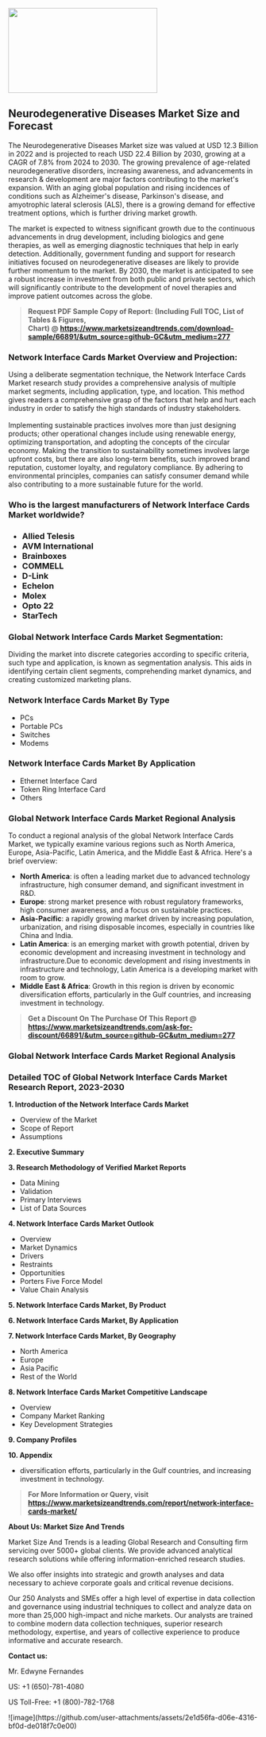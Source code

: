 <p><img class="alignnone size-medium wp-image-20088" src="https://ffe5etoiles.com/wp-content/uploads/2024/12/MST1-300x171.png" alt="" width="300" height="171" /></p><h2>Neurodegenerative Diseases Market Size and Forecast</h2><p>The Neurodegenerative Diseases Market size was valued at USD 12.3 Billion in 2022 and is projected to reach USD 22.4 Billion by 2030, growing at a CAGR of 7.8% from 2024 to 2030. The growing prevalence of age-related neurodegenerative disorders, increasing awareness, and advancements in research & development are major factors contributing to the market's expansion. With an aging global population and rising incidences of conditions such as Alzheimer's disease, Parkinson's disease, and amyotrophic lateral sclerosis (ALS), there is a growing demand for effective treatment options, which is further driving market growth.</p><p>The market is expected to witness significant growth due to the continuous advancements in drug development, including biologics and gene therapies, as well as emerging diagnostic techniques that help in early detection. Additionally, government funding and support for research initiatives focused on neurodegenerative diseases are likely to provide further momentum to the market. By 2030, the market is anticipated to see a robust increase in investment from both public and private sectors, which will significantly contribute to the development of novel therapies and improve patient outcomes across the globe.</p></p><blockquote id="" class=""><strong>Request PDF Sample Copy of Report: (Including Full TOC, List of Tables &amp; Figures, Chart)&nbsp;@&nbsp;<strong><a href="https://www.marketsizeandtrends.com/download-sample/66891/&utm_source=github-GC&utm_medium=277" target="_blank">https://www.marketsizeandtrends.com/download-sample/66891/&utm_source=github-GC&utm_medium=277</a></strong></strong></blockquote><h3 id="" class="">Network Interface Cards Market&nbsp;Overview and Projection:</h3><p id="" class="">Using a deliberate segmentation technique, the Network Interface Cards Market research study provides a comprehensive analysis of multiple market segments, including application, type, and location. This method gives readers a comprehensive grasp of the factors that help and hurt each industry in order to satisfy the high standards of industry stakeholders. <br /> <br />Implementing sustainable practices involves more than just designing products; other operational changes include using renewable energy, optimizing transportation, and adopting the concepts of the circular economy. Making the transition to sustainability sometimes involves large upfront costs, but there are also long-term benefits, such improved brand reputation, customer loyalty, and regulatory compliance. By adhering to environmental principles, companies can satisfy consumer demand while also contributing to a more sustainable future for the world.</p><h3 id="" class="">Who is the largest manufacturers of&nbsp;Network Interface Cards Market worldwide?</h3><h3 class=""><p><ul><li>Allied Telesis </li><li> AVM International </li><li> Brainboxes </li><li> COMMELL </li><li> D-Link </li><li> Echelon </li><li> Molex </li><li> Opto 22 </li><li> StarTech</li></ul></p></h3><h3 id="" class="">Global&nbsp;Network Interface Cards Market Segmentation:</h3><p id="" class="">Dividing the market into discrete categories according to specific criteria, such type and application, is known as segmentation analysis. This aids in identifying certain client segments, comprehending market dynamics, and creating customized marketing plans.</p><h3 id="" class="">Network Interface Cards Market&nbsp;By Type</h3><p><p><ul><li>PCs </li><li> Portable PCs </li><li> Switches </li><li> Modems</p></li></ul></p></p><h3 id="" class="">Network Interface Cards Market&nbsp;By Application</h3><p class=""><p><ul><li>Ethernet Interface Card </li><li> Token Ring Interface Card </li><li> Others</li></ul></p></p><h3 id="" class="">Global Network Interface Cards Market Regional Analysis</h3><p id="" class="">To conduct a regional analysis of the global Network Interface Cards Market, we typically examine various regions such as North America, Europe, Asia-Pacific, Latin America, and the Middle East &amp; Africa. Here's a brief overview:</p><ul><li><strong>North America</strong>: is often a leading market due to advanced technology infrastructure, high consumer demand, and significant investment in R&amp;D.</li><li><strong>Europe</strong>: strong market presence with robust regulatory frameworks, high consumer awareness, and a focus on sustainable practices.</li><li><strong>Asia-Pacific</strong>: a rapidly growing market driven by increasing population, urbanization, and rising disposable incomes, especially in countries like China and India.</li><li><strong>Latin America</strong>: is an emerging market with growth potential, driven by economic development and increasing investment in technology and infrastructure.Due to economic development and rising investments in infrastructure and technology, Latin America is a developing market with room to grow.</li><li><strong>Middle East &amp; Africa</strong>: Growth in this region is driven by economic diversification efforts, particularly in the Gulf countries, and increasing investment in technology.</li></ul><blockquote id="" class=""><strong>Get a Discount On The Purchase Of This Report @ <strong><a href="https://www.marketsizeandtrends.com/ask-for-discount/66891/&utm_source=github-GC&utm_medium=277" target="_blank">https://www.marketsizeandtrends.com/ask-for-discount/66891/&utm_source=github-GC&utm_medium=277</a></strong></strong></blockquote><h3 id="" class="">Global Network Interface Cards Market Regional Analysis</h3><h3 id="" class="">Detailed TOC of Global Network Interface Cards Market Research Report, 2023-2030</h3><p id="" class=""><strong>1. Introduction of the Network Interface Cards Market</strong></p><ul><li>Overview of the Market</li><li>Scope of Report</li><li>Assumptions</li></ul><p id="" class=""><strong>2. Executive Summary</strong></p><p id="" class=""><strong>3. Research Methodology of Verified Market Reports</strong></p><ul><li>Data Mining</li><li>Validation</li><li>Primary Interviews</li><li>List of Data Sources</li></ul><p id="" class=""><strong>4. Network Interface Cards Market Outlook</strong></p><ul><li>Overview</li><li>Market Dynamics</li><li>Drivers</li><li>Restraints</li><li>Opportunities</li><li>Porters Five Force Model</li><li>Value Chain Analysis</li></ul><p id="" class=""><strong>5. Network Interface Cards Market, By Product</strong></p><p id="" class=""><strong>6. Network Interface Cards Market, By Application</strong></p><p id="" class=""><strong>7. Network Interface Cards Market, By Geography</strong></p><ul><li>North America</li><li>Europe</li><li>Asia Pacific</li><li>Rest of the World</li></ul><p id="" class=""><strong>8. Network Interface Cards Market Competitive Landscape</strong></p><ul><li>Overview</li><li>Company Market Ranking</li><li>Key Development Strategies</li></ul><p id="" class=""><strong>9. Company Profiles</strong></p><p id="" class=""><strong>10. Appendix</strong></p><ul><li>diversification efforts, particularly in the Gulf countries, and increasing investment in technology.</li></ul><blockquote id="" class=""><strong>For More Information or Query, visit <strong><strong><a href="https://www.marketsizeandtrends.com/report/network-interface-cards-market/" target="_blank">https://www.marketsizeandtrends.com/report/network-interface-cards-market/</a></strong></strong></strong></blockquote><p id="" class=""><strong>About Us: Market Size And Trends</strong></p><p id="" class="">Market Size And Trends is a leading Global Research and Consulting firm servicing over 5000+ global clients. We provide advanced analytical research solutions while offering information-enriched research studies.</p><p id="" class="">We also offer insights into strategic and growth analyses and data necessary to achieve corporate goals and critical revenue decisions.</p><p id="" class="">Our 250 Analysts and SMEs offer a high level of expertise in data collection and governance using industrial techniques to collect and analyze data on more than 25,000 high-impact and niche markets. Our analysts are trained to combine modern data collection techniques, superior research methodology, expertise, and years of collective experience to produce informative and accurate research.</p><p id="" class=""><strong>Contact us:</strong></p><p id="" class="">Mr. Edwyne Fernandes</p><p id="" class="">US: +1 (650)-781-4080</p><p id="" class="">US Toll-Free: +1 (800)-782-1768</p>
![image](https://github.com/user-attachments/assets/2e1d56fa-d06e-4316-bf0d-de018f7c0e00)
